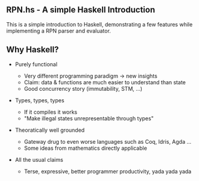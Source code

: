 ## RPN.hs - A simple Haskell Introduction

This is a simple introduction to Haskell, demonstrating a few features
while implementing a RPN parser and evaluator.

## Why Haskell?

- Purely functional
  * Very different programming paradigm -> new insights
  * Claim: data & functions are much easier to understand than state
  * Good concurrency story (immutability, STM, ...)

- Types, types, types
  * If it compiles it works
  * "Make illegal states unrepresentable through types"

- Theoratically well grounded
  * Gateway drug to even worse languages such as Coq, Idris, Agda ...
  * Some ideas from mathematics directly applicable

- All the usual claims
  * Terse, expressive, better programmer productivity, yada yada yada
